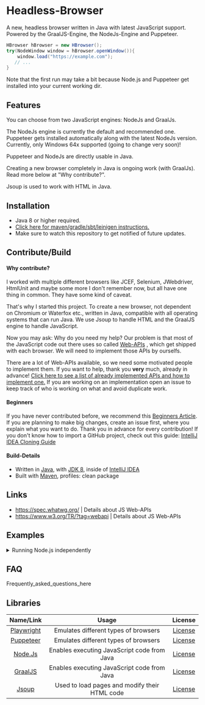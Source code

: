 # Headless-Browser

A new, headless browser written in Java with latest JavaScript support. Powered by the GraalJS-Engine,
the NodeJs-Engine and Puppeteer.

```java
HBrowser hBrowser = new HBrowser();
try(NodeWindow window = hBrowser.openWindow()){
    window.load("https://example.com");
   // ...   
}
```
Note that the first run may take a bit because Node.js and Puppeteer get installed into your current working dir.

## Features
You can choose from two JavaScript engines: NodeJs and GraalJs.

The NodeJs engine is currently the default and recommended one.
Puppeteer gets installed automatically along with the latest NodeJs version.
Currently, only Windows 64x supported (going to change very soon)!

Puppeteer and NodeJs are directly usable in Java.

Creating a new browser completely in Java is ongoing work (with GraalJs). Read more below at "Why contribute?".

Jsoup is used to work with HTML in Java.

## Installation

- Java 8 or higher required.
- [Click here for maven/gradle/sbt/leinigen instructions.](https://jitpack.io/#Osiris-Team/Headless-Browser)
- Make sure to watch this repository to get notified of future updates.

## Contribute/Build

#### Why contribute?

I worked with multiple different browsers like JCEF, Selenium, JWebdriver, HtmlUnit and maybe some more I don't remember
now, but all have one thing in common. They have some kind of caveat.

That's why I started this project. To create a new browser, not dependent on Chromium or Waterfox etc., written in Java,
compatible with all operating systems that can run Java. We use Jsoup to handle HTML and the GraalJS engine to handle
JavaScript.

Now you may ask: Why do you need my help? Our problem is that most of the JavaScript code out there uses so
called [Web-APIs](https://developer.mozilla.org/en-US/docs/Web/API)
, which get shipped with each browser. We will need to implement those APIs by ourselfs.

There are a lot of Web-APIs available, so we need some motivated people to implement them. If you want to help, thank
you **very** much, already in
advance! [Click here to see a list of already implemented APIs and how to implement one.](how-to-implement-a-js-web-api.md)
If you are working on an implementation open an issue to keep track of who is working on what and avoid duplicate work.

#### Beginners

If you have never contributed before, we recommend
this [Beginners Article](https://www.jetbrains.com/help/idea/contribute-to-projects.html). If you are planning to make
big changes, create an issue first, where you explain what you want to do. Thank you in advance for every contribution!
If you don't know how to import a GitHub project, check out this
guide: [IntelliJ IDEA Cloning Guide](https://blog.jetbrains.com/idea/2020/10/clone-a-project-from-github/)

#### Build-Details

- Written in [Java](https://java.com/),
  with [JDK 8](https://www.oracle.com/java/technologies/javase/javase-jdk8-downloads.html), inside
  of [IntelliJ IDEA](https://www.jetbrains.com/idea/)
- Built with [Maven](https://maven.apache.org/), profiles: clean package

## Links

- https://spec.whatwg.org/ | Details about JS Web-APIs
- https://www.w3.org/TR/?tag=webapi | Details about JS Web-APIs

## Examples
<details>
<summary>Running Node.js independently</summary>
<pre lang="java">
// Installs Node.js into current working directory if needed
NodeContext ctx = new NodeContext(); // Use another constructor for customization
try{
  // Easily install/update needed modules
  ctx.npmInstall("name of node module");

  // To be able to see the JavaScript code results.
  // Otherwise you can also init NodeContext with debugOutput=System.out to achieve this.
  ctx.onPrintLine(line -> System.out.println(line);
  ctx.executeJavaScript("console.log('hello world!');");

  // You can return JavaScript results too.
  // Note that you must have a result variable in the provided JS Code for this to work!
  String result = ctx.executeJavaScriptAndGetResult("var result = 'my JavaScript result!';");
} catch(Exception e){
  e.printStacktrace();
}
</pre>
</details>

## FAQ

Frequently_asked_questions_here

## Libraries

| Name/Link | Usage | License |
| :-----: | :-----: | :-----: |
| [Playwright](https://github.com/microsoft/playwright) | Emulates different types of browsers | [License](https://github.com/microsoft/playwright/blob/master/LICENSE) |
| [Puppeteer](https://github.com/puppeteer/puppeteer) | Emulates different types of browsers  | [License](https://github.com/puppeteer/puppeteer/blob/main/LICENSE) |
| [Node.Js](https://github.com/nodejs/node) | Enables executing JavaScript code from Java | [License](https://github.com/nodejs/node/blob/master/LICENSE) |
| [GraalJS](https://github.com/oracle/graaljs) | Enables executing JavaScript code from Java | [License](https://github.com/oracle/graaljs/blob/master/LICENSE) |
| [Jsoup](https://github.com/jhy/jsoup)      | Used to load pages and modify their HTML code      |   [License](https://github.com/jhy/jsoup/blob/master/LICENSE) |
